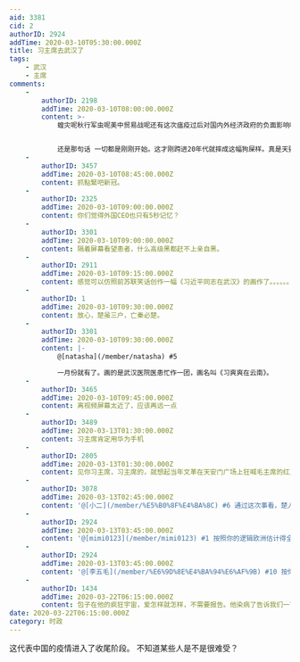 ```yaml
---
aid: 3381
cid: 2
authorID: 2924
addTime: 2020-03-10T05:30:00.000Z
title: 习主席去武汉了
tags:
    - 武汉
    - 主席
comments:
    -
        authorID: 2198
        addTime: 2020-03-10T08:00:00.000Z
        content: >-
            蝗灾呢秋行军虫呢美中贸易战呢还有这次瘟疫过后对国内外经济政府的负面影响呢？别忘了这次瘟疫可是全球爆发，就算夏天控制住了，未来也会像流感一样每年都来。支国能年年这么封城么？


            还是那句话 一切都是刚刚开始。这才刚跨进20年代就摔成这幅狗屎样。真是天要灭你国。
    -
        authorID: 3457
        addTime: 2020-03-10T08:45:00.000Z
        content: 抓點緊吧新冠。
    -
        authorID: 2325
        addTime: 2020-03-10T09:00:00.000Z
        content: 你们觉得外国CEO也只有5秒记忆？
    -
        authorID: 3301
        addTime: 2020-03-10T09:00:00.000Z
        content: 隔着屏幕看望患者，什么高级黑都赶不上亲自黑。
    -
        authorID: 2911
        addTime: 2020-03-10T09:15:00.000Z
        content: 感觉可以仿照前苏联笑话创作一幅《习近平同志在武汉》的画作了。。。。。。
    -
        authorID: 1
        addTime: 2020-03-10T09:30:00.000Z
        content: 放心，楚虽三户，亡秦必楚。
    -
        authorID: 3301
        addTime: 2020-03-10T09:30:00.000Z
        content: |-
            @[natasha](/member/natasha) #5

            一月份就有了。画的是武汉医院医患忙作一团，画名叫《习爽爽在云南》。
    -
        authorID: 3465
        addTime: 2020-03-10T09:45:00.000Z
        content: 离视频屏幕太近了，应该再远一点
    -
        authorID: 3489
        addTime: 2020-03-13T01:30:00.000Z
        content: 习主席肯定用华为手机
    -
        authorID: 2805
        addTime: 2020-03-13T01:30:00.000Z
        content: 见你习主席，习主席的，就想起当年文革在天安门广场上狂喊毛主席的红卫兵，不仅难受，还为你感到悲哀。
    -
        authorID: 3078
        addTime: 2020-03-13T02:45:00.000Z
        content: '@[小二](/member/%E5%B0%8F%E4%BA%8C) #6 通过这次事看，楚人坑自己人更狠，疫情期间各种幺蛾子'
    -
        authorID: 2924
        addTime: 2020-03-13T03:45:00.000Z
        content: '@[mimi0123](/member/mimi0123) #1 按照你的逻辑欧洲估计得全灭了'
    -
        authorID: 2924
        addTime: 2020-03-13T03:45:00.000Z
        content: '@[李五毛](/member/%E6%9D%8E%E4%BA%94%E6%AF%9B) #10 按你的逻辑特总统都是美卫兵了'
    -
        authorID: 1434
        addTime: 2020-03-22T06:15:00.000Z
        content: 包子在他的疯狂宇宙，爱怎样就怎样，不需要报告。他染病了告诉我们一下。
date: 2020-03-22T06:15:00.000Z
category: 时政
---
```


这代表中国的疫情进入了收尾阶段。 不知道某些人是不是很难受？
